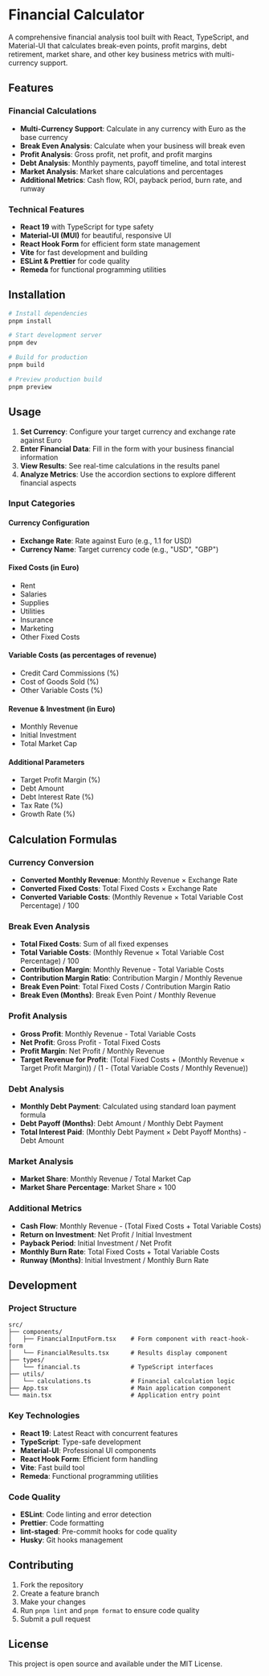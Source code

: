 # Financial Calculator

A comprehensive financial analysis tool built with React, TypeScript, and Material-UI that calculates break-even points, profit margins, debt retirement, market share, and other key business metrics with multi-currency support.

## Features

### Financial Calculations

- **Multi-Currency Support**: Calculate in any currency with Euro as the base currency
- **Break Even Analysis**: Calculate when your business will break even
- **Profit Analysis**: Gross profit, net profit, and profit margins
- **Debt Analysis**: Monthly payments, payoff timeline, and total interest
- **Market Analysis**: Market share calculations and percentages
- **Additional Metrics**: Cash flow, ROI, payback period, burn rate, and runway

### Technical Features

- **React 19** with TypeScript for type safety
- **Material-UI (MUI)** for beautiful, responsive UI
- **React Hook Form** for efficient form state management
- **Vite** for fast development and building
- **ESLint & Prettier** for code quality
- **Remeda** for functional programming utilities

## Installation

```bash
# Install dependencies
pnpm install

# Start development server
pnpm dev

# Build for production
pnpm build

# Preview production build
pnpm preview
```

## Usage

1. **Set Currency**: Configure your target currency and exchange rate against Euro
2. **Enter Financial Data**: Fill in the form with your business financial information
3. **View Results**: See real-time calculations in the results panel
4. **Analyze Metrics**: Use the accordion sections to explore different financial aspects

### Input Categories

#### Currency Configuration

- **Exchange Rate**: Rate against Euro (e.g., 1.1 for USD)
- **Currency Name**: Target currency code (e.g., "USD", "GBP")

#### Fixed Costs (in Euro)

- Rent
- Salaries
- Supplies
- Utilities
- Insurance
- Marketing
- Other Fixed Costs

#### Variable Costs (as percentages of revenue)

- Credit Card Commissions (%)
- Cost of Goods Sold (%)
- Other Variable Costs (%)

#### Revenue & Investment (in Euro)

- Monthly Revenue
- Initial Investment
- Total Market Cap

#### Additional Parameters

- Target Profit Margin (%)
- Debt Amount
- Debt Interest Rate (%)
- Tax Rate (%)
- Growth Rate (%)

## Calculation Formulas

### Currency Conversion

- **Converted Monthly Revenue**: Monthly Revenue × Exchange Rate
- **Converted Fixed Costs**: Total Fixed Costs × Exchange Rate
- **Converted Variable Costs**: (Monthly Revenue × Total Variable Cost Percentage) / 100

### Break Even Analysis

- **Total Fixed Costs**: Sum of all fixed expenses
- **Total Variable Costs**: (Monthly Revenue × Total Variable Cost Percentage) / 100
- **Contribution Margin**: Monthly Revenue - Total Variable Costs
- **Contribution Margin Ratio**: Contribution Margin / Monthly Revenue
- **Break Even Point**: Total Fixed Costs / Contribution Margin Ratio
- **Break Even (Months)**: Break Even Point / Monthly Revenue

### Profit Analysis

- **Gross Profit**: Monthly Revenue - Total Variable Costs
- **Net Profit**: Gross Profit - Total Fixed Costs
- **Profit Margin**: Net Profit / Monthly Revenue
- **Target Revenue for Profit**: (Total Fixed Costs + (Monthly Revenue × Target Profit Margin)) / (1 - (Total Variable Costs / Monthly Revenue))

### Debt Analysis

- **Monthly Debt Payment**: Calculated using standard loan payment formula
- **Debt Payoff (Months)**: Debt Amount / Monthly Debt Payment
- **Total Interest Paid**: (Monthly Debt Payment × Debt Payoff Months) - Debt Amount

### Market Analysis

- **Market Share**: Monthly Revenue / Total Market Cap
- **Market Share Percentage**: Market Share × 100

### Additional Metrics

- **Cash Flow**: Monthly Revenue - (Total Fixed Costs + Total Variable Costs)
- **Return on Investment**: Net Profit / Initial Investment
- **Payback Period**: Initial Investment / Net Profit
- **Monthly Burn Rate**: Total Fixed Costs + Total Variable Costs
- **Runway (Months)**: Initial Investment / Monthly Burn Rate

## Development

### Project Structure

```
src/
├── components/
│   ├── FinancialInputForm.tsx    # Form component with react-hook-form
│   └── FinancialResults.tsx      # Results display component
├── types/
│   └── financial.ts              # TypeScript interfaces
├── utils/
│   └── calculations.ts           # Financial calculation logic
├── App.tsx                       # Main application component
└── main.tsx                      # Application entry point
```

### Key Technologies

- **React 19**: Latest React with concurrent features
- **TypeScript**: Type-safe development
- **Material-UI**: Professional UI components
- **React Hook Form**: Efficient form handling
- **Vite**: Fast build tool
- **Remeda**: Functional programming utilities

### Code Quality

- **ESLint**: Code linting and error detection
- **Prettier**: Code formatting
- **lint-staged**: Pre-commit hooks for code quality
- **Husky**: Git hooks management

## Contributing

1. Fork the repository
2. Create a feature branch
3. Make your changes
4. Run `pnpm lint` and `pnpm format` to ensure code quality
5. Submit a pull request

## License

This project is open source and available under the MIT License.
